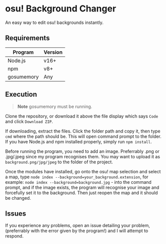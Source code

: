 # osu! Background Changer

An easy way to edit osu! backgrounds instantly.


## Requirements

| Program | Version |
|--|--|
| Node.js | v16+ |
| npm | v8+ |
| gosumemory | Any |

## Execution

> **Note**
> gosumemory must be running.

Clone the repository, or download it above the file display which says `Code` and click `Download ZIP`.

If downloading, extract the files. Click the folder path and copy it, then type `cmd` where the path should be. This will open command prompt to the folder. If you have Node.js and npm installed properly, simply run `npm install`.

Before running the program, you need to add an image. Preferrably .png or .jpg/.jpeg since my program recognises them. You may want to upload it as `background.png/jpg/jpeg` to the folder of the project.
 
Once the modules have installed, go onto the osu! map selection and select a map, type `node index --background=your_background.extension`, for example: `node index --background=background.jpg` - into the command prompt, and if the image exists, the program will recognise your image and forcefully set it to the background. Then just reopen the map and it should be changed.

## Issues

If you experience any problems, open an issue detailing your problem, (preferrably with the error given by the program!) and I will attempt to respond.
